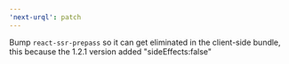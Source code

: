 ```yaml
---
'next-urql': patch
---
```


Bump `react-ssr-prepass` so it can get eliminated in the client-side bundle, this because the 1.2.1 version added "sideEffects:false"
